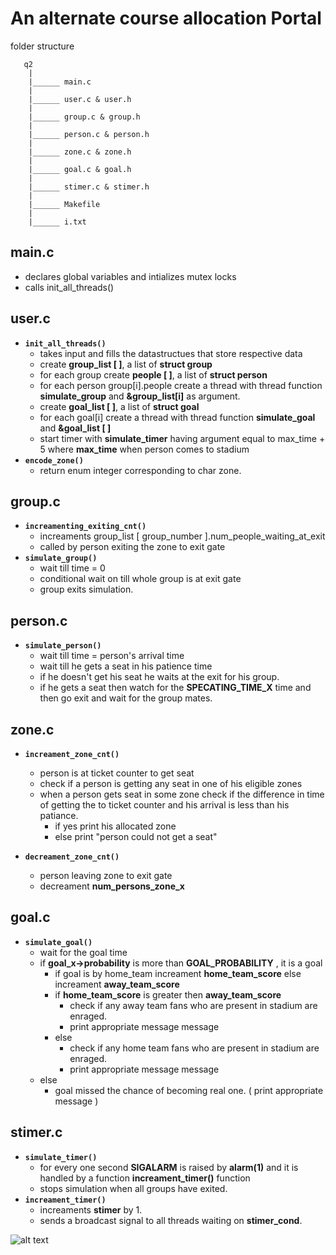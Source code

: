 # An alternate course allocation Portal

folder structure

```
   q2
    |
    |______ main.c 
    |
    |______ user.c & user.h 
    |
    |______ group.c & group.h
    |
    |______ person.c & person.h
    |
    |______ zone.c & zone.h
    |
    |______ goal.c & goal.h
    |
    |______ stimer.c & stimer.h
    |
    |______ Makefile
    |
    |______ i.txt

```

## **main.c** 
- declares global variables and intializes mutex locks
- calls init_all_threads()


## **user.c**
- **``init_all_threads()``**
    - takes input and fills the datastructues that store respective data
    - create **group_list [ ]**, a list of **struct group**
    - for each group create **people [ ]**, a list of **struct person**  
    - for each person group[i].people create a  thread with thread function **simulate_group** and **&group_list[i]** as argument.
    - create **goal_list [ ]**, a list of **struct goal**
    - for each goal[i] create a thread with thread function **simulate_goal** and **&goal_list [ ]**
    - start timer with  **simulate_timer** having argument equal to max_time + 5 where **max_time**  when person comes to stadium
- **`encode_zone()`**
    - return enum integer corresponding to char zone.


## **group.c**
- **``increamenting_exiting_cnt()``**
    - increaments group_list [ group_number ].num_people_waiting_at_exit
    - called by person exiting the zone to exit gate
- **`simulate_group()`**
    - wait till time = 0
    - conditional wait on till whole group is at exit gate
    - group exits simulation.



## **person.c**
- **`simulate_person()`**
    - wait till time = person's arrival time
    - wait till he gets a seat in his patience time 
    - if he doesn't get his seat he waits at the exit for his group.
    - if he gets a seat then watch for the **SPECATING_TIME_X** time and then go exit and wait for the group mates.


## **zone.c**
- **`increament_zone_cnt()`**
    - person is at ticket counter to get seat
    - check if a person is getting any seat in one of his eligible zones 
    - when a person gets seat in some zone check if the difference in time of getting the to ticket counter and his arrival is less than his patiance.
        - if yes print his allocated zone
        - else print "person could not get a seat"

- **`decreament_zone_cnt()`**
    - person leaving zone to exit gate
    - decreament **num_persons_zone_x**

## **goal.c**
- **`simulate_goal()`**
    - wait for the goal time
    - if **goal_x->probability** is more than **GOAL_PROBABILITY** , it is a goal
        - if goal is by home_team increament **home_team_score** else increament **away_team_score**
        - if **home_team_score** is greater then **away_team_score** 
            -  check if any away team fans who are present in stadium are enraged.
            - print appropriate message message 
        - else 
            -  check if any home team fans who are present in stadium are enraged.
            - print appropriate message message 
    - else 
        - goal missed the chance of becoming real one. ( print appropriate message )


## **stimer.c**
- **`simulate_timer()`**
    - for every one second **SIGALARM** is raised by **alarm(1)** and it is handled by a function **increament_timer()** function
    - stops simulation when all groups have exited.
- **`increament_timer()`**
    - increaments **stimer** by 1.
    - sends a broadcast signal to all threads waiting on **stimer_cond**.

![alt text](/1.png)